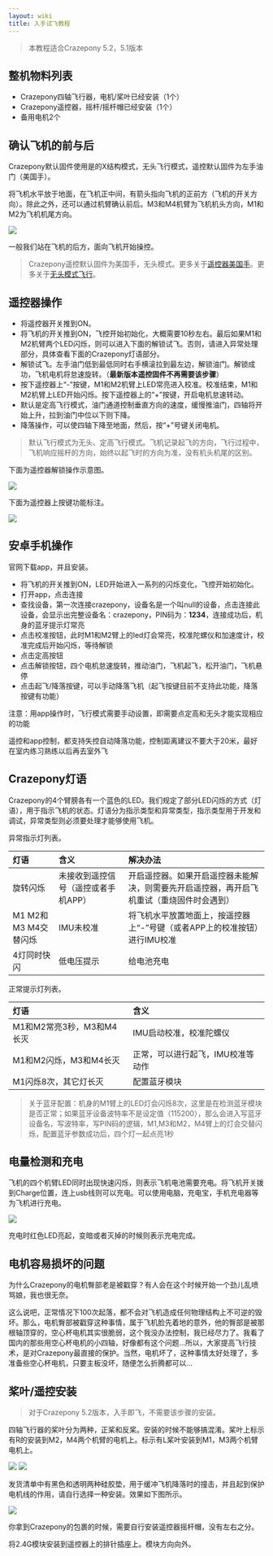 ```yaml
---
layout: wiki
title: 入手试飞教程
---
```


> 本教程适合Crazepony 5.2，5.1版本

## 整机物料列表

* Crazepony四轴飞行器，电机/桨叶已经安装（1个）
* Crazepony遥控器，摇杆/摇杆帽已经安装（1个）
* 备用电机2个

## 确认飞机的前与后
Crazepony默认固件使用是的X结构模式，无头飞行模式，遥控默认固件为左手油门（美国手）。

将飞机水平放于地面，在飞机正中间，有箭头指向飞机的正前方（飞机的开关方向）。除此之外，还可以通过机臂确认前后。M3和M4机臂为飞机机头方向，M1和M2为飞机机尾方向。

![](/assets/img/manual-1-wiki.png)

一般我们站在飞机的后方，面向飞机开始操控。

> Crazepony遥控默认固件为美国手，无头模式。更多关于[遥控器美国手](./japan-american-rc.html)。更多关于[无头模式飞行](./head-free.html)。

 
## 遥控器操作
* 将遥控器开关推到ON。
* 将飞机的开关推到ON，飞控开始初始化，大概需要10秒左右。最后如果M1和M2机臂两个LED闪烁，则可以进入下面的解锁试飞。否则，请进入异常处理部分，具体查看下面的Crazepony灯语部分。
* 解锁试飞。左手油门低到最低同时右手横滚拉到最左边，解锁油门。解锁成功，飞机电机将怠速旋转。（**最新版本遥控固件不再需要该步骤**）
* 按下遥控器上“-”按键，M1和M2机臂上LED常亮进入校准。校准结束，M1和M2机臂上LED开始闪烁。按下遥控器上的“+”按键，开启电机怠速转动。
* 默认是定高飞行模式，油门通道控制垂直方向的速度，缓慢推油门，四轴将开始上升，拉到油门中位以下则下降。
* 降落操作，可以使四轴下降至地面，然后，按“+”号键关闭电机。

> 默认飞行模式为无头、定高飞行模式。飞机记录起飞的方向，飞行过程中，飞机响应摇杆的方向，始终以起飞时的方向为准，没有机头机尾的区别。

下面为遥控器解锁操作示意图。

![](/assets/img/user-guide-10.png)

下面为遥控器上按键功能标注。

![](/assets/img/manual-3-wiki.png)


## 安卓手机操作
官网下载app，并且安装。

* 将飞机的开关推到ON，LED开始进入一系列的闪烁变化，飞控开始初始化。
* 打开app，点击连接
* 查找设备，第一次连接crazepony，设备名是一个叫null的设备，点击连接此设备，会显示出完整设备名：crazepony，PIN码为：**1234**，连接成功后，机身的蓝牙提示灯常亮
* 点击校准按钮，此时M1和M2臂上的led灯会常亮，校准陀螺仪和加速度计，校准完成后开始闪烁，等待解锁
* 点击定高按钮
* 点击解锁按钮，四个电机怠速旋转，推动油门，飞机起飞，松开油门，飞机悬停
* 点击起飞/降落按键，可以手动降落飞机（起飞按键目前不支持此功能，降落按键有功能）

注意：用app操作时，飞行模式需要手动设置，即需要点定高和无头才能实现相应的功能

遥控和app控制，都支持失控自动降落功能，控制距离建议不要大于20米，最好在室内练习熟练以后再去室外飞

## Crazepony灯语

Crazepony的4个臂膀各有一个蓝色的LED。我们规定了部分LED闪烁的方式（灯语），用于指示飞机的状态。灯语分为指示类型和异常类型，指示类型用于开发和调试，异常类型则必须要处理才能够使用飞机。

异常指示灯列表。

| 灯语|含义|解决办法|
|:----|:----|:-----|
|旋转闪烁|未接收到遥控信号（遥控或者手机APP）| 开启遥控器。如果开启遥控器未能解决，则需要先开启遥控器，再开启飞机重试（重烧固件时会遇到）|
|M1 M2和M3 M4交替闪烁|IMU未校准|将飞机水平放置地面上，按遥控器上“-”号键（或者APP上的校准按钮）进行IMU校准|
|4灯同时快闪|低电压提示|给电池充电|


正常提示灯列表。

| 灯语|含义|
|:----|:----|
|M1和M2常亮3秒，M3和M4长灭|IMU启动校准，校准陀螺仪|
|M1和M2闪烁，M3和M4长灭|正常，可以进行起飞，IMU校准等动作|
|M1闪烁8次，其它灯长灭|配置蓝牙模块|

> 关于蓝牙配置：机身的M1臂上的LED灯会闪烁8次，这里是在检测蓝牙模块是否正常；如果蓝牙设备波特率不是设定值（115200），那么会进入写蓝牙设备名，写波特率，写PIN码的逻辑，M1,M3和M2，M4臂上的灯会交替闪烁，配置蓝牙参数成功后，四个灯一起点亮1秒


## 电量检测和充电
飞机的四个机臂LED同时出现快速闪烁，则表示飞机电池需要充电。将飞机开关拨到Charge位置，连上usb线则可以充电。可以使用电脑，充电宝，手机充电器等为飞机进行充电。

![](/assets/img/charge.jpg)

充电时红色LED亮起，变暗或者灭掉的时候则表示充电完成。

 
## 电机容易损坏的问题
为什么Crazepony的电机臀部老是被戳穿？有人会在这个时候开始一个劲儿乱喷骂娘，我也很无奈。

这么说吧，正常情况下100次起落，都不会对飞机造成任何物理结构上不可逆的毁坏。那么，电机臀部被戳穿这种事情，属于飞机脸先着地的意外，他的臀部是被那根轴顶穿的，空心杯电机其实很脆弱，这个我没办法控制，我已经尽力了。我看了国内的那些用空心杯电机的小四轴，好像都有这个问题...所以，大家提高飞行技术，是对Crazepony最直接的保护。当然，电机坏了，这种事情太好处理了，多准备些空心杯电机，只要主板没坏，随便怎么折腾都可以...


## 桨叶/遥控安装
> 对于Crazepony 5.2版本，入手即飞，不需要该步骤的安装。

四轴飞行器的桨叶分为两种，正桨和反桨。安装的时候不能够搞混淆。桨叶上标示有R的安装到M2，M4两个机臂的电机上。标示有L桨叶安装到M1，M3两个机臂电机上。

![](/assets/img/user-guide-5-0-1.jpg)
![](/assets/img/user-guide-5-0-2.jpg)

发货清单中有黑色和透明两种硅胶垫，用于缓冲飞机降落时的撞击，并且起到保护电机线的作用，请自行选择一种安装。效果如下图所示。

![](/assets/img/user-guide-5-1-0.jpg)

你拿到Crazepony的包裹的时候，需要自行安装遥控器摇杆帽，没有左右之分。

将2.4G模块安装到遥控器上的排针插座上。模块方向向外。

